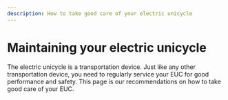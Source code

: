 ```yaml
---
description: How to take good care of your electric unicycle
---
```


# Maintaining your electric unicycle

The electric unicycle is a transportation device. Just like any other transportation device, you need to regularly service your EUC for good performance and safety. This page is our recommendations on how to take good care of your EUC. 

